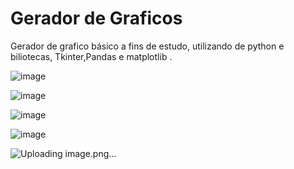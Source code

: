 # Gerador de Graficos
Gerador de grafico básico a fins de estudo, utilizando de python e biliotecas, Tkinter,Pandas e matplotlib .

![image](https://github.com/user-attachments/assets/0ff37e4b-fffc-4264-bd1c-c1ee66b10fce)

![image](https://github.com/user-attachments/assets/e6d3a2b8-d26e-41cb-8153-a66977c31b38)

![image](https://github.com/user-attachments/assets/45f648fd-ed51-4d5a-8cdc-cabcb3e8b221)

![image](https://github.com/user-attachments/assets/ed7d73b3-c54a-40b0-82f4-3c2ac7faf5eb)

![Uploading image.png…]()



